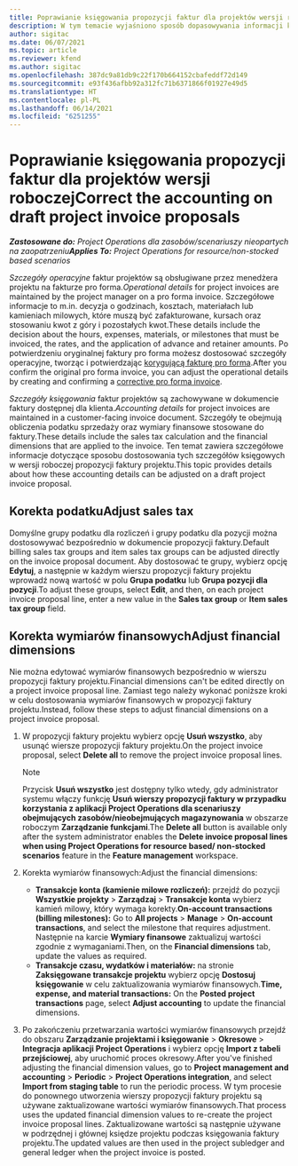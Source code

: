 ```yaml
---
title: Poprawianie księgowania propozycji faktur dla projektów wersji roboczej
description: W tym temacie wyjaśniono sposób dopasowywania informacji księgowych do wersji roboczej propozycji faktury.
author: sigitac
ms.date: 06/07/2021
ms.topic: article
ms.reviewer: kfend
ms.author: sigitac
ms.openlocfilehash: 387dc9a81db9c22f170b664152cbafeddf72d149
ms.sourcegitcommit: e93f436afbb92a312fc71b6371866f01927e49d5
ms.translationtype: HT
ms.contentlocale: pl-PL
ms.lasthandoff: 06/14/2021
ms.locfileid: "6251255"
---
```

# <a name="correct-the-accounting-on-draft-project-invoice-proposals"></a><span data-ttu-id="c660c-103">Poprawianie księgowania propozycji faktur dla projektów wersji roboczej</span><span class="sxs-lookup"><span data-stu-id="c660c-103">Correct the accounting on draft project invoice proposals</span></span>

<span data-ttu-id="c660c-104">_**Zastosowane do:** Project Operations dla zasobów/scenariuszy nieopartych na zaopatrzeniu_</span><span class="sxs-lookup"><span data-stu-id="c660c-104">_**Applies To:** Project Operations for resource/non-stocked based scenarios_</span></span>

<span data-ttu-id="c660c-105">*Szczegóły operacyjne* faktur projektów są obsługiwane przez menedżera projektu na fakturze pro forma.</span><span class="sxs-lookup"><span data-stu-id="c660c-105">*Operational details* for project invoices are maintained by the project manager on a pro forma invoice.</span></span> <span data-ttu-id="c660c-106">Szczegółowe informacje to m.in. decyzja o godzinach, kosztach, materiałach lub kamieniach milowych, które muszą być zafakturowane, kursach oraz stosowaniu kwot z góry i pozostałych kwot.</span><span class="sxs-lookup"><span data-stu-id="c660c-106">These details include the decision about the hours, expenses, materials, or milestones that must be invoiced, the rates, and the application of advance and retainer amounts.</span></span> <span data-ttu-id="c660c-107">Po potwierdzeniu oryginalnej faktury pro forma możesz dostosować szczegóły operacyjne, tworząc i potwierdzając [korygującą fakturę pro forma](../proforma-invoicing/corrective-invoices.md).</span><span class="sxs-lookup"><span data-stu-id="c660c-107">After you confirm the original pro forma invoice, you can adjust the operational details by creating and confirming a [corrective pro forma invoice](../proforma-invoicing/corrective-invoices.md).</span></span>

<span data-ttu-id="c660c-108">*Szczegóły księgowania* faktur projektów są zachowywane w dokumencie faktury dostępnej dla klienta.</span><span class="sxs-lookup"><span data-stu-id="c660c-108">*Accounting details* for project invoices are maintained in a customer-facing invoice document.</span></span> <span data-ttu-id="c660c-109">Szczegóły te obejmują obliczenia podatku sprzedaży oraz wymiary finansowe stosowane do faktury.</span><span class="sxs-lookup"><span data-stu-id="c660c-109">These details include the sales tax calculation and the financial dimensions that are applied to the invoice.</span></span> <span data-ttu-id="c660c-110">Ten temat zawiera szczegółowe informacje dotyczące sposobu dostosowania tych szczegółów księgowych w wersji roboczej propozycji faktury projektu.</span><span class="sxs-lookup"><span data-stu-id="c660c-110">This topic provides details about how these accounting details can be adjusted on a draft project invoice proposal.</span></span>

## <a name="adjust-sales-tax"></a><span data-ttu-id="c660c-111">Korekta podatku</span><span class="sxs-lookup"><span data-stu-id="c660c-111">Adjust sales tax</span></span>

<span data-ttu-id="c660c-112">Domyślne grupy podatku dla rozliczeń i grupy podatku dla pozycji można dostosowywać bezpośrednio w dokumencie propozycji faktury.</span><span class="sxs-lookup"><span data-stu-id="c660c-112">Default billing sales tax groups and item sales tax groups can be adjusted directly on the invoice proposal document.</span></span> <span data-ttu-id="c660c-113">Aby dostosować te grupy, wybierz opcję **Edytuj**, a następnie w każdym wierszu propozycji faktury projektu wprowadź nową wartość w polu **Grupa podatku** lub **Grupa pozycji dla pozycji**.</span><span class="sxs-lookup"><span data-stu-id="c660c-113">To adjust these groups, select **Edit**, and then, on each project invoice proposal line, enter a new value in the **Sales tax group** or **Item sales tax group** field.</span></span>

## <a name="adjust-financial-dimensions"></a><span data-ttu-id="c660c-114">Korekta wymiarów finansowych</span><span class="sxs-lookup"><span data-stu-id="c660c-114">Adjust financial dimensions</span></span>

<span data-ttu-id="c660c-115">Nie można edytować wymiarów finansowych bezpośrednio w wierszu propozycji faktury projektu.</span><span class="sxs-lookup"><span data-stu-id="c660c-115">Financial dimensions can't be edited directly on a project invoice proposal line.</span></span> <span data-ttu-id="c660c-116">Zamiast tego należy wykonać poniższe kroki w celu dostosowania wymiarów finansowych w propozycji faktury projektu.</span><span class="sxs-lookup"><span data-stu-id="c660c-116">Instead, follow these steps to adjust financial dimensions on a project invoice proposal.</span></span>

1. <span data-ttu-id="c660c-117">W propozycji faktury projektu wybierz opcję **Usuń wszystko**, aby usunąć wiersze propozycji faktury projektu.</span><span class="sxs-lookup"><span data-stu-id="c660c-117">On the project invoice proposal, select **Delete all** to remove the project invoice proposal lines.</span></span>

    > [!NOTE]
    > <span data-ttu-id="c660c-118">Przycisk **Usuń wszystko** jest dostępny tylko wtedy, gdy administrator systemu włączy funkcję **Usuń wierszy propozycji faktury w przypadku korzystania z aplikacji Project Operations dla scenariuszy obejmujących zasobów/nieobejmujących magazynowania** w obszarze roboczym **Zarządzanie funkcjami**.</span><span class="sxs-lookup"><span data-stu-id="c660c-118">The **Delete all** button is available only after the system administrator enables the **Delete invoice proposal lines when using Project Operations for resource based/ non-stocked scenarios** feature in the **Feature management** workspace.</span></span>

2. <span data-ttu-id="c660c-119">Korekta wymiarów finansowych:</span><span class="sxs-lookup"><span data-stu-id="c660c-119">Adjust the financial dimensions:</span></span>

    - <span data-ttu-id="c660c-120">**Transakcje konta (kamienie milowe rozliczeń):** przejdź do pozycji **Wszystkie projekty** \> **Zarządzaj** \> **Transakcje konta** wybierz kamień milowy, który wymaga korekty.</span><span class="sxs-lookup"><span data-stu-id="c660c-120">**On-account transactions (billing milestones):** Go to **All projects** \> **Manage** \> **On-account transactions**, and select the milestone that requires adjustment.</span></span> <span data-ttu-id="c660c-121">Następnie na karcie **Wymiary finansowe** zaktualizuj wartości zgodnie z wymaganiami.</span><span class="sxs-lookup"><span data-stu-id="c660c-121">Then, on the **Financial dimensions** tab, update the values as required.</span></span>
    - <span data-ttu-id="c660c-122">**Transakcje czasu, wydatków i materiałów:** na stronie **Zaksięgowane transakcje projektu** wybierz opcję **Dostosuj księgowanie** w celu zaktualizowania wymiarów finansowych.</span><span class="sxs-lookup"><span data-stu-id="c660c-122">**Time, expense, and material transactions:** On the **Posted project transactions** page, select **Adjust accounting** to update the financial dimensions.</span></span>

3. <span data-ttu-id="c660c-123">Po zakończeniu przetwarzania wartości wymiarów finansowych przejdź do obszaru **Zarządzanie projektami i księgowanie** \> **Okresowe** \> **Integracja aplikacji Project Operations** i wybierz opcję **Import z tabeli przejściowej**, aby uruchomić proces okresowy.</span><span class="sxs-lookup"><span data-stu-id="c660c-123">After you've finished adjusting the financial dimension values, go to **Project management and accounting** \> **Periodic** \> **Project Operations integration**, and select **Import from staging table** to run the periodic process.</span></span> <span data-ttu-id="c660c-124">W tym procesie do ponownego utworzenia wierszy propozycji faktury projektu są używane zaktualizowane wartości wymiarów finansowych.</span><span class="sxs-lookup"><span data-stu-id="c660c-124">That process uses the updated financial dimension values to re-create the project invoice proposal lines.</span></span> <span data-ttu-id="c660c-125">Zaktualizowane wartości są następnie używane w podrzędnej i głównej księdze projektu podczas księgowania faktury projektu.</span><span class="sxs-lookup"><span data-stu-id="c660c-125">The updated values are then used in the project subledger and general ledger when the project invoice is posted.</span></span>
